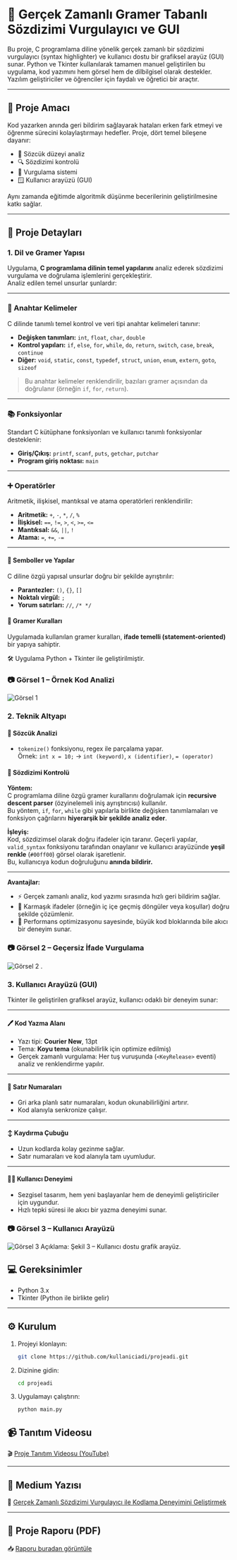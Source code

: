 # 🧠 Gerçek Zamanlı Gramer Tabanlı Sözdizimi Vurgulayıcı ve GUI

Bu proje, C programlama diline yönelik gerçek zamanlı bir sözdizimi vurgulayıcı (syntax highlighter) ve kullanıcı dostu bir grafiksel arayüz (GUI) sunar. Python ve Tkinter kullanılarak tamamen manuel geliştirilen bu uygulama, kod yazımını hem görsel hem de dilbilgisel olarak destekler. Yazılım geliştiriciler ve öğrenciler için faydalı ve öğretici bir araçtır.

---

## 🎯 Proje Amacı

Kod yazarken anında geri bildirim sağlayarak hataları erken fark etmeyi ve öğrenme sürecini kolaylaştırmayı hedefler. Proje, dört temel bileşene dayanır:

- 🧩 Sözcük düzeyi analiz
- 🔍 Sözdizimi kontrolü
- 🎨 Vurgulama sistemi
- 🪟 Kullanıcı arayüzü (GUI)

Aynı zamanda eğitimde algoritmik düşünme becerilerinin geliştirilmesine katkı sağlar.

---

## 🔧 Proje Detayları

### 1. Dil ve Gramer Yapısı

Uygulama, **C programlama dilinin temel yapılarını** analiz ederek sözdizimi vurgulama ve doğrulama işlemlerini gerçekleştirir.  
Analiz edilen temel unsurlar şunlardır:

---
### 🧩 Anahtar Kelimeler

C dilinde tanımlı temel kontrol ve veri tipi anahtar kelimeleri tanınır:

- **Değişken tanımları:** `int`, `float`, `char`, `double`
- **Kontrol yapıları:** `if`, `else`, `for`, `while`, `do`, `return`, `switch`, `case`, `break`, `continue`
- **Diğer:** `void`, `static`, `const`, `typedef`, `struct`, `union`, `enum`, `extern`, `goto`, `sizeof`

> Bu anahtar kelimeler renklendirilir, bazıları gramer açısından da doğrulanır (örneğin `if`, `for`, `return`).

---

### 📚 Fonksiyonlar

Standart C kütüphane fonksiyonları ve kullanıcı tanımlı fonksiyonlar desteklenir:

- **Giriş/Çıkış:** `printf`, `scanf`, `puts`, `getchar`, `putchar`
- **Program giriş noktası:** `main`


---

### ➕ Operatörler

Aritmetik, ilişkisel, mantıksal ve atama operatörleri renklendirilir:

- **Aritmetik:** `+`, `-`, `*`, `/`, `%`
- **İlişkisel:** `==`, `!=`, `>`, `<`, `>=`, `<=`
- **Mantıksal:** `&&`, `||`, `!`
- **Atama:** `=`, `+=`, `-=`

---

#### 🧱 Semboller ve Yapılar

C diline özgü yapısal unsurlar doğru bir şekilde ayrıştırılır:

- **Parantezler:** `()`, `{}`, `[]`  
- **Noktalı virgül:** `;`  
- **Yorum satırları:** `//`, `/* */`
#### 📐 Gramer Kuralları

Uygulamada kullanılan gramer kuralları, **ifade temelli (statement-oriented)** bir yapıya sahiptir.

🛠️ Uygulama Python + Tkinter ile geliştirilmiştir.

### 📷 Görsel 1 – Örnek Kod Analizi  
![Görsel 1](screenshots/main.png)


### 2. Teknik Altyapı

#### 🔹 Sözcük Analizi

- `tokenize()` fonksiyonu, regex ile parçalama yapar.  
Örnek: `int x = 10;` → `int (keyword)`, `x (identifier)`, `= (operator)`
#### 🔹 Sözdizimi Kontrolü

**Yöntem:**  
C programlama diline özgü gramer kurallarını doğrulamak için **recursive descent parser** (özyinelemeli iniş ayrıştırıcısı) kullanılır.  
Bu yöntem, `if`, `for`, `while` gibi yapılarla birlikte değişken tanımlamaları ve fonksiyon çağrılarını **hiyerarşik bir şekilde analiz eder**.

**İşleyiş:**  
Kod, sözdizimsel olarak doğru ifadeler için taranır. Geçerli yapılar, `valid_syntax` fonksiyonu tarafından onaylanır ve kullanıcı arayüzünde **yeşil renkle** (`#00ff00`) görsel olarak işaretlenir.  
Bu, kullanıcıya kodun doğruluğunu **anında bildirir.**

---

**Avantajlar:**

- ⚡ Gerçek zamanlı analiz, kod yazımı sırasında hızlı geri bildirim sağlar.  
- 🔄 Karmaşık ifadeler (örneğin iç içe geçmiş döngüler veya koşullar) doğru şekilde çözümlenir.  
- 🚀 Performans optimizasyonu sayesinde, büyük kod bloklarında bile akıcı bir deneyim sunar.


### 📷 Görsel 2 – Geçersiz İfade Vurgulama  
![Görsel 2](screenshots/invalid.png)
.

### 3. Kullanıcı Arayüzü (GUI)

Tkinter ile geliştirilen grafiksel arayüz, kullanıcı odaklı bir deneyim sunar:

---

#### 🖊️ Kod Yazma Alanı

- Yazı tipi: **Courier New**, 13pt  
- Tema: **Koyu tema** (okunabilirlik için optimize edilmiş)  
- Gerçek zamanlı vurgulama: Her tuş vuruşunda (`<KeyRelease>` eventi) analiz ve renklendirme yapılır.

---

#### 🔢 Satır Numaraları

- Gri arka planlı satır numaraları, kodun okunabilirliğini artırır.  
- Kod alanıyla senkronize çalışır.

---

#### ↕️ Kaydırma Çubuğu

- Uzun kodlarda kolay gezinme sağlar.  
- Satır numaraları ve kod alanıyla tam uyumludur.

---

#### 👨‍💻 Kullanıcı Deneyimi

- Sezgisel tasarım, hem yeni başlayanlar hem de deneyimli geliştiriciler için uygundur.  
- Hızlı tepki süresi ile akıcı bir yazma deneyimi sunar.



### 📷 Görsel 3 – Kullanıcı Arayüzü  
![Görsel 3](screenshots/gui.png)
Açıklama: Şekil 3 – Kullanıcı dostu grafik arayüz.

## 💻 Gereksinimler

- Python 3.x  
- Tkinter (Python ile birlikte gelir)

---

## ⚙️ Kurulum

1. Projeyi klonlayın:
   ```bash
   git clone https://github.com/kullaniciadi/projeadi.git
2. Dizinine gidin:
   ```bash
   cd projeadi
3. Uygulamayı çalıştırın:
   ```bash
   python main.py


## 📹 Tanıtım Videosu

🎬 [Proje Tanıtım Videosu (YouTube)](https://www.youtube.com/watch?v=kj4glbgZY0Y)

---

## 📝 Medium Yazısı

📄 [Gerçek Zamanlı Sözdizimi Vurgulayıcı ile Kodlama Deneyimini Geliştirmek](https://medium.com/@goralfatih2/ger%C3%A7ek-zamanl%C4%B1-s%C3%B6zdizimi-vurgulay%C4%B1c%C4%B1-ile-kodlama-deneyimini-geli%C5%9Ftirmek-49d7705ad1f4)

---
## 📄 Proje Raporu (PDF)

📥 [Raporu buradan görüntüle](./rapor.pdf)


